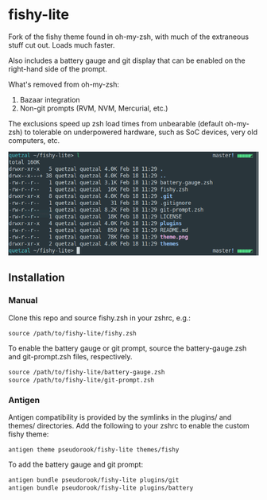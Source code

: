 # fishy-lite

Fork of the fishy theme found in oh-my-zsh, with much of the extraneous stuff
cut out. Loads much faster.

Also includes a battery gauge and git display that can be enabled on the
right-hand side of the prompt.

What's removed from oh-my-zsh:

1. Bazaar integration
2. Non-git prompts (RVM, NVM, Mercurial, etc.)

The exclusions speed up zsh load times from unbearable (default oh-my-zsh) to
tolerable on underpowered hardware, such as SoC devices, very old computers,
etc.

![Screenshot](theme.png)

## Installation 

### Manual

Clone this repo and source fishy.zsh in your zshrc, e.g.:
```
source /path/to/fishy-lite/fishy.zsh
```

To enable the battery gauge or git prompt, source the battery-gauge.zsh and
git-prompt.zsh files, respectively.
```
source /path/to/fishy-lite/battery-gauge.zsh
source /path/to/fishy-lite/git-prompt.zsh
```


### Antigen

Antigen compatibility is provided by the symlinks in the plugins/ and themes/
directories. Add the following to your zshrc to enable the custom fishy theme:
```
antigen theme pseudorook/fishy-lite themes/fishy
```

To add the battery gauge and git prompt:
```
antigen bundle pseudorook/fishy-lite plugins/git
antigen bundle pseudorook/fishy-lite plugins/battery
```
